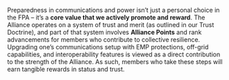Preparedness in communications and power isn’t just a personal choice in the FPA – it’s a **core value that we actively promote and reward**. The Alliance operates on a system of trust and merit (as outlined in our Trust Doctrine), and part of that system involves **Alliance Points** and rank advancements for members who contribute to collective resilience. Upgrading one’s communications setup with EMP protections, off-grid capabilities, and interoperability features is viewed as a direct contribution to the strength of the Alliance. As such, members who take these steps will earn tangible rewards in status and trust.
